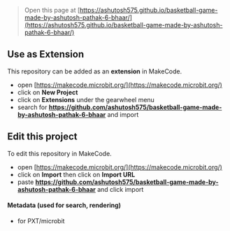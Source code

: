 
> Open this page at [https://ashutosh575.github.io/basketball-game-made-by-ashutosh-pathak-6-bhaar/](https://ashutosh575.github.io/basketball-game-made-by-ashutosh-pathak-6-bhaar/)

## Use as Extension

This repository can be added as an **extension** in MakeCode.

* open [https://makecode.microbit.org/](https://makecode.microbit.org/)
* click on **New Project**
* click on **Extensions** under the gearwheel menu
* search for **https://github.com/ashutosh575/basketball-game-made-by-ashutosh-pathak-6-bhaar** and import

## Edit this project

To edit this repository in MakeCode.

* open [https://makecode.microbit.org/](https://makecode.microbit.org/)
* click on **Import** then click on **Import URL**
* paste **https://github.com/ashutosh575/basketball-game-made-by-ashutosh-pathak-6-bhaar** and click import

#### Metadata (used for search, rendering)

* for PXT/microbit
<script src="https://makecode.com/gh-pages-embed.js"></script><script>makeCodeRender("{{ site.makecode.home_url }}", "{{ site.github.owner_name }}/{{ site.github.repository_name }}");</script>
